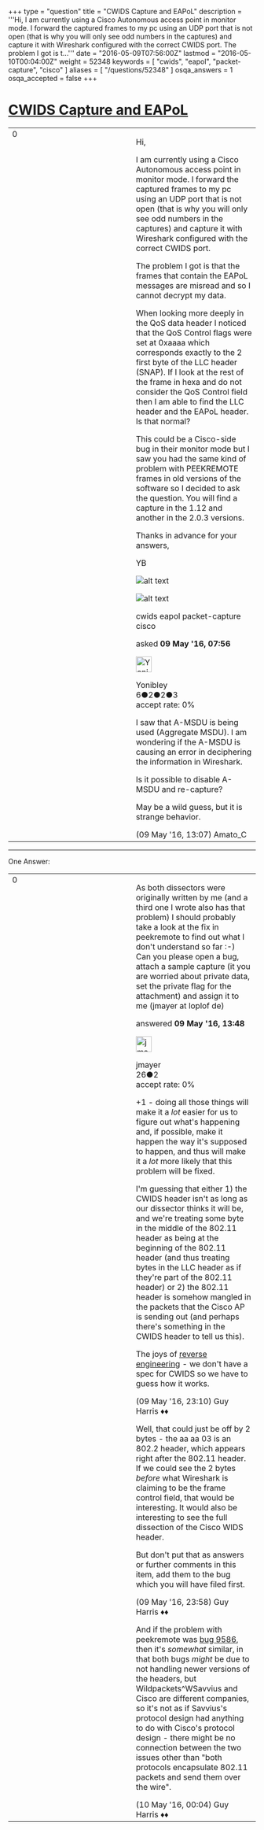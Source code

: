 +++
type = "question"
title = "CWIDS Capture and EAPoL"
description = '''Hi, I am currently using a Cisco Autonomous access point in monitor mode. I forward the captured frames to my pc using an UDP port that is not open (that is why you will only see odd numbers in the captures) and capture it with Wireshark configured with the correct CWIDS port. The problem I got is t...'''
date = "2016-05-09T07:56:00Z"
lastmod = "2016-05-10T00:04:00Z"
weight = 52348
keywords = [ "cwids", "eapol", "packet-capture", "cisco" ]
aliases = [ "/questions/52348" ]
osqa_answers = 1
osqa_accepted = false
+++

<div class="headNormal">

# [CWIDS Capture and EAPoL](/questions/52348/cwids-capture-and-eapol)

</div>

<div id="main-body">

<div id="askform">

<table id="question-table" style="width:100%;"><colgroup><col style="width: 50%" /><col style="width: 50%" /></colgroup><tbody><tr class="odd"><td style="width: 30px; vertical-align: top"><div class="vote-buttons"><span id="post-52348-upvote" class="ajax-command post-vote up" rel="nofollow" title="I like this post (click again to cancel)"> </span><div id="post-52348-score" class="post-score" title="current number of votes">0</div><span id="post-52348-downvote" class="ajax-command post-vote down" rel="nofollow" title="I dont like this post (click again to cancel)"> </span> <span id="favorite-mark" class="ajax-command favorite-mark" rel="nofollow" title="mark/unmark this question as favorite (click again to cancel)"> </span><div id="favorite-count" class="favorite-count"></div></div></td><td><div id="item-right"><div class="question-body"><p>Hi,</p><p>I am currently using a Cisco Autonomous access point in monitor mode. I forward the captured frames to my pc using an UDP port that is not open (that is why you will only see odd numbers in the captures) and capture it with Wireshark configured with the correct CWIDS port.</p><p>The problem I got is that the frames that contain the EAPoL messages are misread and so I cannot decrypt my data.</p><p>When looking more deeply in the QoS data header I noticed that the QoS Control flags were set at 0xaaaa which corresponds exactly to the 2 first byte of the LLC header (SNAP). If I look at the rest of the frame in hexa and do not consider the QoS Control field then I am able to find the LLC header and the EAPoL header. Is that normal?</p><p>This could be a Cisco-side bug in their monitor mode but I saw you had the same kind of problem with PEEKREMOTE frames in old versions of the software so I decided to ask the question. You will find a capture in the 1.12 and another in the 2.0.3 versions.</p><p>Thanks in advance for your answers,</p><p>YB</p><p><img src="https://osqa-ask.wireshark.org/upfiles/CWIDSCapture_LLCmissread_WiresharkV1_12_djJVeC1.JPG" alt="alt text" /></p><p><img src="https://osqa-ask.wireshark.org/upfiles/CWIDSCapture_LLCmissread_WireSharkV2_0_3.JPG" alt="alt text" /></p></div><div id="question-tags" class="tags-container tags"><span class="post-tag tag-link-cwids" rel="tag" title="see questions tagged &#39;cwids&#39;">cwids</span> <span class="post-tag tag-link-eapol" rel="tag" title="see questions tagged &#39;eapol&#39;">eapol</span> <span class="post-tag tag-link-packet-capture" rel="tag" title="see questions tagged &#39;packet-capture&#39;">packet-capture</span> <span class="post-tag tag-link-cisco" rel="tag" title="see questions tagged &#39;cisco&#39;">cisco</span></div><div id="question-controls" class="post-controls"></div><div class="post-update-info-container"><div class="post-update-info post-update-info-user"><p>asked <strong>09 May '16, 07:56</strong></p><img src="https://secure.gravatar.com/avatar/d3817490e1e3a5109754697c5806f2a5?s=32&amp;d=identicon&amp;r=g" class="gravatar" width="32" height="32" alt="Yonibley&#39;s gravatar image" /><p><span>Yonibley</span><br />
<span class="score" title="6 reputation points">6</span><span title="2 badges"><span class="badge1">●</span><span class="badgecount">2</span></span><span title="2 badges"><span class="silver">●</span><span class="badgecount">2</span></span><span title="3 badges"><span class="bronze">●</span><span class="badgecount">3</span></span><br />
<span class="accept_rate" title="Rate of the user&#39;s accepted answers">accept rate:</span> <span title="Yonibley has no accepted answers">0%</span></p></img></div></div><div id="comments-container-52348" class="comments-container"><span id="52365"></span><div id="comment-52365" class="comment"><div id="post-52365-score" class="comment-score"></div><div class="comment-text"><p>I saw that A-MSDU is being used (Aggregate MSDU). I am wondering if the A-MSDU is causing an error in deciphering the information in Wireshark.</p><p>Is it possible to disable A-MSDU and re-capture?</p><p>May be a wild guess, but it is strange behavior.</p></div><div id="comment-52365-info" class="comment-info"><span class="comment-age">(09 May '16, 13:07)</span> <span class="comment-user userinfo">Amato_C</span></div></div></div><div id="comment-tools-52348" class="comment-tools"></div><div class="clear"></div><div id="comment-52348-form-container" class="comment-form-container"></div><div class="clear"></div></div></td></tr></tbody></table>

------------------------------------------------------------------------

<div class="tabBar">

<span id="sort-top"></span>

<div class="headQuestions">

One Answer:

</div>

</div>

<span id="52371"></span>

<div id="answer-container-52371" class="answer">

<table style="width:100%;"><colgroup><col style="width: 50%" /><col style="width: 50%" /></colgroup><tbody><tr class="odd"><td style="width: 30px; vertical-align: top"><div class="vote-buttons"><span id="post-52371-upvote" class="ajax-command post-vote up" rel="nofollow" title="I like this post (click again to cancel)"> </span><div id="post-52371-score" class="post-score" title="current number of votes">0</div><span id="post-52371-downvote" class="ajax-command post-vote down" rel="nofollow" title="I dont like this post (click again to cancel)"> </span></div></td><td><div class="item-right"><div class="answer-body"><p>As both dissectors were originally written by me (and a third one I wrote also has that problem) I should probably take a look at the fix in peekremote to find out what I don't understand so far :-) Can you please open a bug, attach a sample capture (it you are worried about private data, set the private flag for the attachment) and assign it to me (jmayer at loplof de)</p></div><div class="answer-controls post-controls"></div><div class="post-update-info-container"><div class="post-update-info post-update-info-user"><p>answered <strong>09 May '16, 13:48</strong></p><img src="https://secure.gravatar.com/avatar/f1397f7833ee927f0c26a9fcb92fff11?s=32&amp;d=identicon&amp;r=g" class="gravatar" width="32" height="32" alt="jmayer&#39;s gravatar image" /><p><span>jmayer</span><br />
<span class="score" title="26 reputation points">26</span><span title="2 badges"><span class="bronze">●</span><span class="badgecount">2</span></span><br />
<span class="accept_rate" title="Rate of the user&#39;s accepted answers">accept rate:</span> <span title="jmayer has no accepted answers">0%</span></p></img></div></div><div id="comments-container-52371" class="comments-container"><span id="52381"></span><div id="comment-52381" class="comment"><div id="post-52381-score" class="comment-score"></div><div class="comment-text"><p>+1 - doing all those things will make it a <em>lot</em> easier for us to figure out what's happening and, if possible, make it happen the way it's supposed to happen, and thus will make it a <em>lot</em> more likely that this problem will be fixed.</p><p>I'm guessing that either 1) the CWIDS header isn't as long as our dissector thinks it will be, and we're treating some byte in the middle of the 802.11 header as being at the beginning of the 802.11 header (and thus treating bytes in the LLC header as if they're part of the 802.11 header) or 2) the 802.11 header is somehow mangled in the packets that the Cisco AP is sending out (and perhaps there's something in the CWIDS header to tell us this).</p><p>The joys of <a href="https://en.wikipedia.org/wiki/Reverse_engineering">reverse engineering</a> - we don't have a spec for CWIDS so we have to guess how it works.</p></div><div id="comment-52381-info" class="comment-info"><span class="comment-age">(09 May '16, 23:10)</span> <span class="comment-user userinfo">Guy Harris ♦♦</span></div></div><span id="52383"></span><div id="comment-52383" class="comment"><div id="post-52383-score" class="comment-score"></div><div class="comment-text"><p>Well, that could just be off by 2 bytes - the aa aa 03 is an 802.2 header, which appears right after the 802.11 header. If we could see the 2 bytes <em>before</em> what Wireshark is claiming to be the frame control field, that would be interesting. It would also be interesting to see the full dissection of the Cisco WIDS header.</p><p>But don't put that as answers or further comments in this item, add them to the bug which you will have filed first.</p></div><div id="comment-52383-info" class="comment-info"><span class="comment-age">(09 May '16, 23:58)</span> <span class="comment-user userinfo">Guy Harris ♦♦</span></div></div><span id="52385"></span><div id="comment-52385" class="comment"><div id="post-52385-score" class="comment-score"></div><div class="comment-text"><p>And if the problem with peekremote was <a href="https://bugs.wireshark.org/bugzilla/show_bug.cgi?id=9586">bug 9586</a>, then it's <em>somewhat</em> similar, in that both bugs <em>might</em> be due to not handling newer versions of the headers, but Wildpackets^WSavvius and Cisco are different companies, so it's not as if Savvius's protocol design had anything to do with Cisco's protocol design - there might be no connection between the two issues other than "both protocols encapsulate 802.11 packets and send them over the wire".</p></div><div id="comment-52385-info" class="comment-info"><span class="comment-age">(10 May '16, 00:04)</span> <span class="comment-user userinfo">Guy Harris ♦♦</span></div></div></div><div id="comment-tools-52371" class="comment-tools"></div><div class="clear"></div><div id="comment-52371-form-container" class="comment-form-container"></div><div class="clear"></div></div></td></tr></tbody></table>

</div>

<div class="paginator-container-left">

</div>

</div>

</div>

